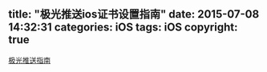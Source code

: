 title: "极光推送ios证书设置指南"
date: 2015-07-08 14:32:31
categories: iOS
tags: iOS
copyright: true
---

[极光推送指南](http://docs.jpush.cn/pages/viewpage.action?pageId=1343727)